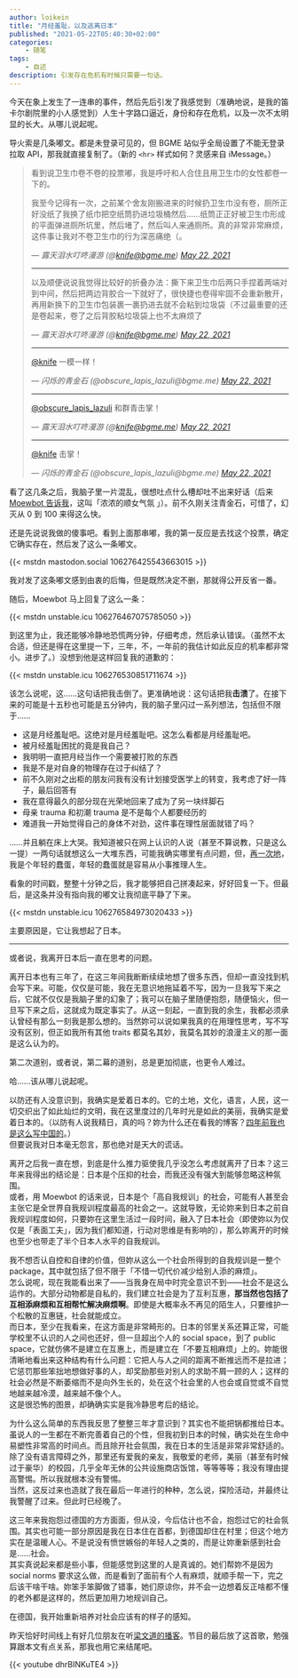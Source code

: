 ```yaml
---
author: loikein
title: "月经羞耻，以及逃离日本"
published: "2021-05-22T05:40:30+02:00"
categories:
    - 随笔
tags:
    - 自述
description: 引发存在危机有时候只需要一句话。
---
```

今天在象上发生了一连串的事件，然后先后引发了我感觉到（准确地说，是我的笛卡尔剧院里的小人感觉到）人生十字路口逼近，身份和存在危机，以及一次不太明显的长大。从哪儿说起呢。

导火索是几条嘟文。都是未登录可见的，但 BGME 站似乎全局设置了不能无登录拉取 API，那我就直接复制了。（新的 `<hr>` 样式如何？灵感来自 iMessage。）

> 看到说卫生巾卷不卷的投票嘟，我是呼吁和人合住且用卫生巾的女性都卷一下的。
> 
> 我至今记得有一次，之前某个舍友刚搬进来的时候扔卫生巾没有卷，厕所正好没纸了我换了纸巾把空纸筒扔进垃圾桶然后……纸筒正正好被卫生巾形成的平面弹进厕所坑里，然后堵了，然后叫人来通厕所。真的非常非常麻烦，这件事让我对不卷卫生巾的行为深恶痛绝（。
> 
> — <cite>露天泪水叮咚漫游 (@knife@bgme.me) [May 22, 2021](https://bgme.me/@knife/106276360745576320)</cite>
> 
> ---
> 
> 以及顺便说说我觉得比较好的折叠办法：撕下来卫生巾后两只手捏着两端对到中间，然后把两边背胶合一下就好了，很快捷也卷得牢固不会重新散开，再用新换下的卫生巾包装裹一裹扔进去就不会粘到垃圾袋（不过最重要的还是卷起来，卷了之后背胶粘垃圾袋上也不太麻烦了
> 
> — <cite>露天泪水叮咚漫游 (@knife@bgme.me) [May 22, 2021](https://bgme.me/@knife/106276372465487303)</cite>
> 
> ---
> 
> [@knife](https://bgme.me/@knife) 一模一样！
> 
> — <cite>闪烁的青金石 (@obscure_lapis_lazuli&#8203;@bgme.me)  [May 22, 2021](https://bgme.me/@obscure_lapis_lazuli/106276388961165954)</cite>
> 
> ---
> 
> [@obscure_lapis_lazuli](https://bgme.me/@obscure_lapis_lazuli) 和群青击掌！
> 
> — <cite>露天泪水叮咚漫游 (@knife@bgme.me) [May 22, 2021](https://bgme.me/@knife/106276391582719013)</cite>
> 
> ---
> 
> [@knife](https://bgme.me/@knife) 击掌！
> 
> — <cite>闪烁的青金石 (@obscure_lapis_lazuli&#8203;@bgme.me)  [May 22, 2021](https://bgme.me/@obscure_lapis_lazuli/106276394488473882)</cite>

看了这几条之后，我脑子里一片混乱，很想吐点什么槽却吐不出来好话（后来 [Moewbot 告诉我](https://unstable.icu/@admin/106276597612122728)，这叫「浓浓的顺女气氛 」）。前不久刚关注青金石，可惜了，幻灭从 0 到 100 来得这么快。

还是先说说我做的傻事吧。看到上面那串嘟，我的第一反应是去找这个投票，确定它确实存在，然后发了这么一条嘟文。

{{< mstdn mastodon.social 106276425543663015 >}}

<!-- 
啊？卫生巾怎么卷还要网友教的吗？母亲是有多不称职啊？

— loikein (@loikein​@mastodon.social) [May 22, 2021](https://mastodon.social/@loikein/106276425543663015)
 -->

我对发了这条嘟文感到由衷的后悔，但是既然决定不删，那就得公开反省一番。

随后，Moewbot 马上回复了这么一条：

{{< mstdn unstable.icu 106276467075785050 >}}

<!-- 
[@loikein](https://mastodon.social/@loikein) 我母亲没有教过我，我也不觉得这是不称职。

— 森山未来厨 :potion_agender: (@admin​@unstable.icu) [May 22, 2021](https://unstable.icu/@admin/106276467075785050)
 -->

到这里为止，我还能够冷静地恐慌两分钟，仔细考虑，然后承认错误。（虽然不太合适，但还是得在这里提一下，三年，不，一年前的我估计如此反应的机率都非常小。进步了。）没想到他是这样回复我的道歉的：

{{< mstdn unstable.icu 106276530851711674 >}}

<!-- 
[@loikein](https://mastodon.social/@loikein) 不用了，我不是想反对道德批判和冒犯，我只是说自己的感受，有点惊讶你会把一个非常性别化的社会化过程视作当然——至少在我的年轻时代，我激烈地反抗和拒绝一切专属于女性的社会化和道德标准。

— 森山未来厨 :potion_agender: (@admin​@unstable.icu) [May 22, 2021](https://unstable.icu/@admin/106276530851711674)
 -->

该怎么说呢，这……这句话把我击倒了。更准确地说：这句话把我**击溃**了。在接下来的可能是十五秒也可能是五分钟内，我的脑子里闪过一系列想法，包括但不限于……

- 这是月经羞耻吧。这绝对是月经羞耻吧。这怎么看都是月经羞耻吧。
- 被月经羞耻困扰的竟是我自己？
- 我明明一直把月经当作一个需要被打败的东西
- 我是不是对自身的物理存在过于纠结了？
- 前不久刚对之出柜的朋友问我有没有计划接受医学上的转变，我考虑了好一阵子，最后回答有
- 我在意得最久的部分现在光荣地回来了成为了另一块绊脚石
- 母亲 trauma 和初潮 trauma 是不是每个人都要经历的
- 难道我一开始觉得自己的身体不对劲，这件事在理性层面就错了吗？

……并且躺在床上大哭。我知道被只在网上认识的人说（甚至不算说教，只是这么一提）一两句话就想这么一大堆东西，可能我确实哪里有点问题，但，[再一次地](/posts/2020-12-12-i-am-not-going-anywhere/)，我是个年轻的蠢蛋，年轻的蠢蛋就是容易从小事推理人生。

看象的时间戳，整整十分钟之后，我才能够把自己拼凑起来，好好回复一下。但最后，是这条并没有指向我的嘟文让我彻底平静了下来。

{{< mstdn unstable.icu 106276584973020433 >}}

<!-- 
一定要把卫生巾卷起来不然就是添麻烦这种话——尽管不完全类似——让我想到我在贵市这个高自我规训的垃圾城市最恶心的经历之一：在公寓公用厕所的隔间里，看到有人在门背后贴了A4纸大骂有些（不住在这个厕所附近的）人跑来用这个厕所，并且在厕所里呕吐没收拾干净。那间厕所四个隔间全部贴上了辱骂告示，并威胁马上会安装电子监控，要把来呕吐的人揪出来。  
:anna02:  
“坏事都是外地人做的，他们无权使用我家门口的公共资源”  
+  
“为了找到给我添麻烦的人我会监控你们在隔间里做什么”  
+  
“呕吐这种病理症状我才不关心，只要你把我的地盘弄脏了你就该死”  
当然后来我把我常去的隔间告示给撕了。

— 森山未来厨 :potion_agender: (@admin​@unstable.icu) [May 22, 2021](https://unstable.icu/@admin/106276584973020433)
 -->

主要原因是，它让我想起了日本。

---

或者说，我离开日本后一直在思考的问题。

离开日本也有三年了，在这三年间我断断续续地想了很多东西，但却一直没找到机会写下来。可能，仅仅是可能，我在无意识地拖延着不写，因为一旦我写下来之后，它就不仅仅是我脑子里的幻象了；我可以在脑子里随便抱怨，随便恼火，但一旦写下来之后，这就成为既定事实了。从这一刻起，一直到我的余生，我都必须承认曾经有那么一刻我是那么想的。当然妳可以说如果我真的在用理性思考，写不写没有区别，但正如我所有其他 traits 都莫名其妙，我莫名其妙的浪漫主义的那一面是这么认为的。

第二次道别，或者说，第二幕的道别，总是更加彻底，也更令人难过。

哈……该从哪儿说起呢。

以防还有人没意识到，我确实是爱着日本的。它的土地，文化，语言，人民，这一切交织出了如此灿烂的文明，我在这里度过的几年时光是如此的美丽，我确实是爱着日本的。（以防有人说我精日，真的吗？妳为什么还在看我的博客？[四年前我也是这么写中国的](/posts/2017-11-16-original-sin-of-patriots/)。）  
但要说我对日本毫无怨言，那也绝对是天大的谎话。

离开之后我一直在想，到底是什么推力驱使我几乎没怎么考虑就离开了日本？这三年来我得出的结论是：日本是个压抑的社会，而我还没有强大到能够忽略这种氛围。  
或者，用 Moewbot 的话来说，日本是个「高自我规训」的社会，可能有人甚至会主张它是全世界自我规训程度最高的社会之一。这就导致，无论妳来到日本之前自我规训程度如何，只要妳在这里生活过一段时间，融入了日本社会（即使妳以为仅仅是「表面工夫」，因为我们都知道，行动对思维是有影响的），那么妳离开的时候也至少也带走了半个日本人水平的自我规训。

我不想否认自控和自律的价值，但妳从这么一个社会所得到的自我规训是一整个 package，其中就包括了但不限于「不惜一切代价减少给别人添的麻烦」。  
怎么说呢，现在我能看出来了——当我身在局中时完全意识不到——社会不是这么运作的。大部分动物都是自私的，我们建立社会是为了互利互惠，**那当然也包括了互相添麻烦和互相帮忙解决麻烦啊**。即使是大概率永不再见的陌生人，只要维护一个松散的互惠链，社会就能成立。  
而日本，至少在我看来，在这方面是非常畸形的。日本的邻里关系还算正常，可能学校里不认识的人之间也还好，但一旦超出个人的 social space，到了 public space，它就仿佛不是建立在互惠上，而是建立在「不要互相麻烦」上的。妳能很清晰地看出来这种结构有什么问题：它把人与人之间的距离不断推远而不是拉进；它惩罚那些笨拙地想做好事的人，却奖励那些对别人的求助不屑一顾的人；这样的社会必然是不断萎缩而不是向外生长的，处在这个社会里的人也会或自觉或不自觉地越来越冷漠，越来越不像个人。  
这是很恐怖的图景，却确确实实是我冷静思考后的结论。

为什么这么简单的东西我反思了整整三年才意识到？其实也不能把锅都推给日本。虽说人的一生都在不断完善着自己的个性，但我初到日本的时候，确实处在生命中易塑性非常高的时间点。而且除开社会氛围，我在日本的生活是非常非常舒适的。除了没有语言障碍之外，那里还有爱我的亲友，我敬爱的老师，美丽（甚至有时候过于豪华）的校园，几乎全年无休的公共设施商店饭馆，等等等等；我没有理由提高警惕。所以我就根本没有警惕。  
当然，这反过来也造就了我在最后一年进行的种种，怎么说，探险活动，并最终让我警醒了过来。但此时已经晚了。

这三年来我抱怨过德国的方方面面，但从没，今后估计也不会，抱怨过它的社会氛围。其实也可能一部分原因是我在日本住在首都，到德国却住在村里；但这个地方实在是温暖人心。不是说没有愤世嫉俗的年轻人之类的，而是让妳重新感到社会是……社会。  
其实真说起来都是些小事，但能感觉到这里的人是真诚的。她们帮妳不是因为 social norms 要求这么做，而是看到了面前有个人有麻烦，就顺手帮一下，完之后该干啥干啥。妳笨手笨脚做了错事，她们原谅你，并不会一边想着反正啥都不懂的老外都是这样的，然后更加用力地规训自己。

在德国，我开始重新培养对社会应该有的样子的感知。

昨天恰好时间线上有好几位朋友在听[梁文道的播客](https://api.vistopia.com.cn/rss/program/11.xml)。节目的最后放了这首歌，勉强算跟本文有点关系，那我也用它来结尾吧。

{{< youtube dhrBINKuTE4 >}}
